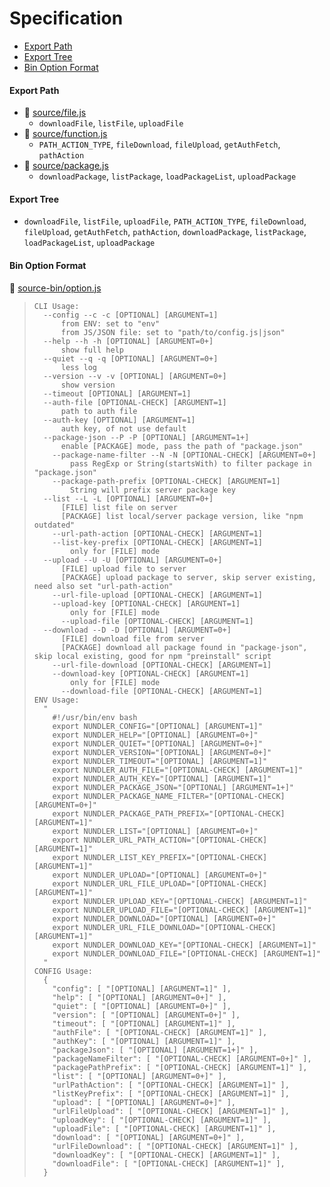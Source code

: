 # Specification

* [Export Path](#export-path)
* [Export Tree](#export-tree)
* [Bin Option Format](#bin-option-format)

#### Export Path
+ 📄 [source/file.js](source/file.js)
  - `downloadFile`, `listFile`, `uploadFile`
+ 📄 [source/function.js](source/function.js)
  - `PATH_ACTION_TYPE`, `fileDownload`, `fileUpload`, `getAuthFetch`, `pathAction`
+ 📄 [source/package.js](source/package.js)
  - `downloadPackage`, `listPackage`, `loadPackageList`, `uploadPackage`

#### Export Tree
- `downloadFile`, `listFile`, `uploadFile`, `PATH_ACTION_TYPE`, `fileDownload`, `fileUpload`, `getAuthFetch`, `pathAction`, `downloadPackage`, `listPackage`, `loadPackageList`, `uploadPackage`

#### Bin Option Format
📄 [source-bin/option.js](source-bin/option.js)
> ```
> CLI Usage:
>   --config --c -c [OPTIONAL] [ARGUMENT=1]
>       from ENV: set to "env"
>       from JS/JSON file: set to "path/to/config.js|json"
>   --help --h -h [OPTIONAL] [ARGUMENT=0+]
>       show full help
>   --quiet --q -q [OPTIONAL] [ARGUMENT=0+]
>       less log
>   --version --v -v [OPTIONAL] [ARGUMENT=0+]
>       show version
>   --timeout [OPTIONAL] [ARGUMENT=1]
>   --auth-file [OPTIONAL-CHECK] [ARGUMENT=1]
>       path to auth file
>   --auth-key [OPTIONAL] [ARGUMENT=1]
>       auth key, of not use default
>   --package-json --P -P [OPTIONAL] [ARGUMENT=1+]
>       enable [PACKAGE] mode, pass the path of "package.json"
>     --package-name-filter --N -N [OPTIONAL-CHECK] [ARGUMENT=0+]
>         pass RegExp or String(startsWith) to filter package in "package.json"
>     --package-path-prefix [OPTIONAL-CHECK] [ARGUMENT=1]
>         String will prefix server package key
>   --list --L -L [OPTIONAL] [ARGUMENT=0+]
>       [FILE] list file on server
>       [PACKAGE] list local/server package version, like "npm outdated"
>     --url-path-action [OPTIONAL-CHECK] [ARGUMENT=1]
>     --list-key-prefix [OPTIONAL-CHECK] [ARGUMENT=1]
>         only for [FILE] mode
>   --upload --U -U [OPTIONAL] [ARGUMENT=0+]
>       [FILE] upload file to server
>       [PACKAGE] upload package to server, skip server existing, need also set "url-path-action"
>     --url-file-upload [OPTIONAL-CHECK] [ARGUMENT=1]
>     --upload-key [OPTIONAL-CHECK] [ARGUMENT=1]
>         only for [FILE] mode
>       --upload-file [OPTIONAL-CHECK] [ARGUMENT=1]
>   --download --D -D [OPTIONAL] [ARGUMENT=0+]
>       [FILE] download file from server
>       [PACKAGE] download all package found in "package-json", skip local existing, good for npm "preinstall" script
>     --url-file-download [OPTIONAL-CHECK] [ARGUMENT=1]
>     --download-key [OPTIONAL-CHECK] [ARGUMENT=1]
>         only for [FILE] mode
>       --download-file [OPTIONAL-CHECK] [ARGUMENT=1]
> ENV Usage:
>   "
>     #!/usr/bin/env bash
>     export NUNDLER_CONFIG="[OPTIONAL] [ARGUMENT=1]"
>     export NUNDLER_HELP="[OPTIONAL] [ARGUMENT=0+]"
>     export NUNDLER_QUIET="[OPTIONAL] [ARGUMENT=0+]"
>     export NUNDLER_VERSION="[OPTIONAL] [ARGUMENT=0+]"
>     export NUNDLER_TIMEOUT="[OPTIONAL] [ARGUMENT=1]"
>     export NUNDLER_AUTH_FILE="[OPTIONAL-CHECK] [ARGUMENT=1]"
>     export NUNDLER_AUTH_KEY="[OPTIONAL] [ARGUMENT=1]"
>     export NUNDLER_PACKAGE_JSON="[OPTIONAL] [ARGUMENT=1+]"
>     export NUNDLER_PACKAGE_NAME_FILTER="[OPTIONAL-CHECK] [ARGUMENT=0+]"
>     export NUNDLER_PACKAGE_PATH_PREFIX="[OPTIONAL-CHECK] [ARGUMENT=1]"
>     export NUNDLER_LIST="[OPTIONAL] [ARGUMENT=0+]"
>     export NUNDLER_URL_PATH_ACTION="[OPTIONAL-CHECK] [ARGUMENT=1]"
>     export NUNDLER_LIST_KEY_PREFIX="[OPTIONAL-CHECK] [ARGUMENT=1]"
>     export NUNDLER_UPLOAD="[OPTIONAL] [ARGUMENT=0+]"
>     export NUNDLER_URL_FILE_UPLOAD="[OPTIONAL-CHECK] [ARGUMENT=1]"
>     export NUNDLER_UPLOAD_KEY="[OPTIONAL-CHECK] [ARGUMENT=1]"
>     export NUNDLER_UPLOAD_FILE="[OPTIONAL-CHECK] [ARGUMENT=1]"
>     export NUNDLER_DOWNLOAD="[OPTIONAL] [ARGUMENT=0+]"
>     export NUNDLER_URL_FILE_DOWNLOAD="[OPTIONAL-CHECK] [ARGUMENT=1]"
>     export NUNDLER_DOWNLOAD_KEY="[OPTIONAL-CHECK] [ARGUMENT=1]"
>     export NUNDLER_DOWNLOAD_FILE="[OPTIONAL-CHECK] [ARGUMENT=1]"
>   "
> CONFIG Usage:
>   {
>     "config": [ "[OPTIONAL] [ARGUMENT=1]" ],
>     "help": [ "[OPTIONAL] [ARGUMENT=0+]" ],
>     "quiet": [ "[OPTIONAL] [ARGUMENT=0+]" ],
>     "version": [ "[OPTIONAL] [ARGUMENT=0+]" ],
>     "timeout": [ "[OPTIONAL] [ARGUMENT=1]" ],
>     "authFile": [ "[OPTIONAL-CHECK] [ARGUMENT=1]" ],
>     "authKey": [ "[OPTIONAL] [ARGUMENT=1]" ],
>     "packageJson": [ "[OPTIONAL] [ARGUMENT=1+]" ],
>     "packageNameFilter": [ "[OPTIONAL-CHECK] [ARGUMENT=0+]" ],
>     "packagePathPrefix": [ "[OPTIONAL-CHECK] [ARGUMENT=1]" ],
>     "list": [ "[OPTIONAL] [ARGUMENT=0+]" ],
>     "urlPathAction": [ "[OPTIONAL-CHECK] [ARGUMENT=1]" ],
>     "listKeyPrefix": [ "[OPTIONAL-CHECK] [ARGUMENT=1]" ],
>     "upload": [ "[OPTIONAL] [ARGUMENT=0+]" ],
>     "urlFileUpload": [ "[OPTIONAL-CHECK] [ARGUMENT=1]" ],
>     "uploadKey": [ "[OPTIONAL-CHECK] [ARGUMENT=1]" ],
>     "uploadFile": [ "[OPTIONAL-CHECK] [ARGUMENT=1]" ],
>     "download": [ "[OPTIONAL] [ARGUMENT=0+]" ],
>     "urlFileDownload": [ "[OPTIONAL-CHECK] [ARGUMENT=1]" ],
>     "downloadKey": [ "[OPTIONAL-CHECK] [ARGUMENT=1]" ],
>     "downloadFile": [ "[OPTIONAL-CHECK] [ARGUMENT=1]" ],
>   }
> ```
